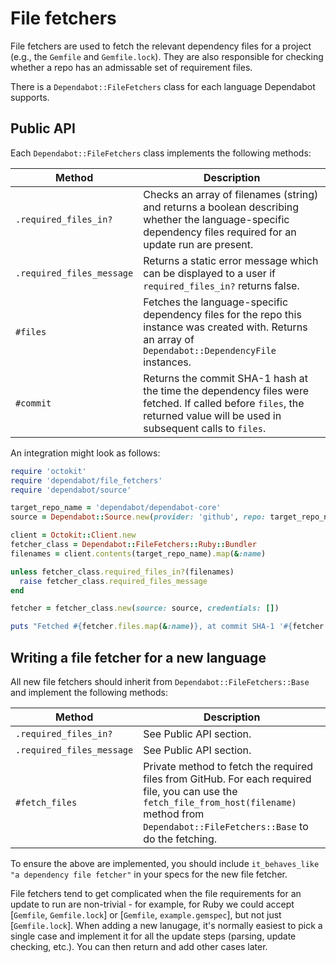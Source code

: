# File fetchers

File fetchers are used to fetch the relevant dependency files for a project
(e.g., the `Gemfile` and `Gemfile.lock`). They are also responsible for checking
whether a repo has an admissable set of requirement files.

There is a `Dependabot::FileFetchers` class for each language Dependabot
supports.

## Public API

Each `Dependabot::FileFetchers` class implements the following methods:

| Method                           | Description                                                                                   |
|----------------------------------|-----------------------------------------------------------------------------------------------|
| `.required_files_in?`            | Checks an array of filenames (string) and returns a boolean describing whether the language-specific dependency files required for an update run are present. |
| `.required_files_message`        | Returns a static error message which can be displayed to a user if `required_files_in?` returns false. |
| `#files`                         | Fetches the language-specific dependency files for the repo this instance was created with. Returns an array of `Dependabot::DependencyFile` instances. |
| `#commit`                        | Returns the commit SHA-1 hash at the time the dependency files were fetched. If called before `files`, the returned value will be used in subsequent calls to `files`. |


An integration might look as follows:

```ruby
require 'octokit'
require 'dependabot/file_fetchers'
require 'dependabot/source'

target_repo_name = 'dependabot/dependabot-core'
source = Dependabot::Source.new(provider: 'github', repo: target_repo_name)

client = Octokit::Client.new
fetcher_class = Dependabot::FileFetchers::Ruby::Bundler
filenames = client.contents(target_repo_name).map(&:name)

unless fetcher_class.required_files_in?(filenames)
  raise fetcher_class.required_files_message
end

fetcher = fetcher_class.new(source: source, credentials: [])

puts "Fetched #{fetcher.files.map(&:name)}, at commit SHA-1 '#{fetcher.commit}'"
```

## Writing a file fetcher for a new language

All new file fetchers should inherit from `Dependabot::FileFetchers::Base` and
implement the following methods:

| Method                           | Description                                                                                   |
|----------------------------------|-----------------------------------------------------------------------------------------------|
| `.required_files_in?`            | See Public API section. |
| `.required_files_message`        | See Public API section. |
| `#fetch_files`                   | Private method to fetch the required files from GitHub. For each required file, you can use the `fetch_file_from_host(filename)` method from `Dependabot::FileFetchers::Base` to do the fetching. |

To ensure the above are implemented, you should include
`it_behaves_like "a dependency file fetcher"` in your specs for the new file
fetcher.

File fetchers tend to get complicated when the file requirements for an update
to run are non-trivial - for example, for Ruby we could accept
[`Gemfile`, `Gemfile.lock`] or [`Gemfile`, `example.gemspec`],
but not just [`Gemfile.lock`]. When adding a new lanugage, it's normally easiest
to pick a single case and implement it for all the update steps (parsing, update
checking, etc.). You can then return and add other cases later.
